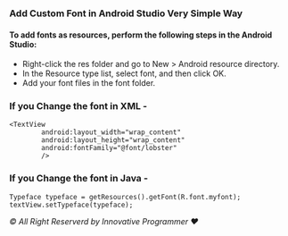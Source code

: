 ### Add Custom Font in Android Studio Very Simple Way


#### To add fonts as resources, perform the following steps in the Android Studio:

- Right-click the res folder and go to New > Android resource directory. 
- In the Resource type list, select font, and then click OK.
- Add your font files in the font folder.


### If you Change the font in XML -

```
<TextView
        android:layout_width="wrap_content"
        android:layout_height="wrap_content"
        android:fontFamily="@font/lobster"
        />

```

### If you Change the font in Java -

```
Typeface typeface = getResources().getFont(R.font.myfont);
textView.setTypeface(typeface);

```



_© All Right Reserverd by Innovative Programmer ❤️_
